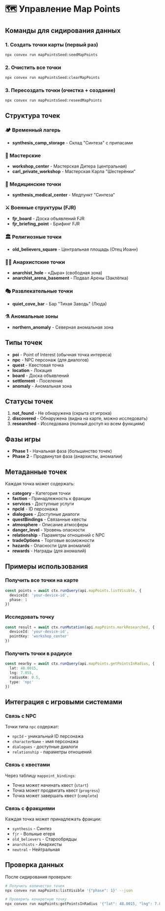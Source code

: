 # 🗺️ Управление Map Points

## Команды для сидирования данных

### 1. Создать точки карты (первый раз)
```bash
npx convex run mapPointsSeed:seedMapPoints
```

### 2. Очистить все точки
```bash
npx convex run mapPointsSeed:clearMapPoints
```

### 3. Пересоздать точки (очистка + создание)
```bash
npx convex run mapPointsSeed:reseedMapPoints
```

## Структура точек

### 🏕️ Временный лагерь
- **synthesis_camp_storage** - Склад "Синтеза" с припасами

### 🔧 Мастерские
- **workshop_center** - Мастерская Дитера (центральная)
- **carl_private_workshop** - Мастерская Карла "Шестерёнки"

### 🏥 Медицинские точки
- **synthesis_medical_center** - Медпункт "Синтеза"

### ⚔️ Военные структуры (FJR)
- **fjr_board** - Доска объявлений FJR
- **fjr_briefing_point** - Брифинг FJR

### 🏛️ Религиозные точки
- **old_believers_square** - Центральная площадь (Отец Иоанн)

### 🏴‍☠️ Анархистские точки
- **anarchist_hole** - «Дыра» (свободная зона)
- **anarchist_arena_basement** - Подвал Арены (Заклёпка)

### 🎭 Развлекательные точки
- **quiet_cove_bar** - Бар "Тихая Заводь" (Люда)

### ⚗️ Аномальные зоны
- **northern_anomaly** - Северная аномальная зона

## Типы точек

- **poi** - Point of Interest (обычная точка интереса)
- **npc** - NPC персонаж (для диалогов)
- **quest** - Квестовая точка
- **location** - Локация
- **board** - Доска объявлений
- **settlement** - Поселение
- **anomaly** - Аномальная зона

## Статусы точек

1. **not_found** - Не обнаружена (скрыта от игрока)
2. **discovered** - Обнаружена (видна на карте, можно исследовать)
3. **researched** - Исследована (полный доступ ко всем функциям)

## Фазы игры

- **Phase 1** - Начальная фаза (большинство точек)
- **Phase 2** - Продвинутая фаза (анархисты, аномалии)

## Метаданные точек

Каждая точка может содержать:

- **category** - Категория точки
- **faction** - Принадлежность к фракции
- **services** - Доступные услуги
- **npcId** - ID персонажа
- **dialogues** - Доступные диалоги
- **questBindings** - Связанные квесты
- **atmosphere** - Описание атмосферы
- **danger_level** - Уровень опасности
- **relationship** - Параметры отношений с NPC
- **tradeOptions** - Торговые возможности
- **hazards** - Опасности (для аномалий)
- **rewards** - Награды (для аномалий)

## Примеры использования

### Получить все точки на карте
```typescript
const points = await ctx.runQuery(api.mapPoints.listVisible, {
  deviceId: 'your-device-id',
  phase: 1
})
```

### Исследовать точку
```typescript
const result = await ctx.runMutation(api.mapPoints.markResearched, {
  deviceId: 'your-device-id',
  pointKey: 'workshop_center'
})
```

### Получить точки в радиусе
```typescript
const nearby = await ctx.runQuery(api.mapPoints.getPointsInRadius, {
  lat: 48.0015,
  lng: 7.855,
  radiusKm: 0.5,
  type: 'npc'
})
```

## Интеграция с игровыми системами

### Связь с NPC
Точки типа `npc` содержат:
- `npcId` - уникальный ID персонажа
- `characterName` - имя персонажа
- `dialogues` - доступные диалоги
- `relationship` - параметры отношений

### Связь с квестами
Через таблицу `mappoint_bindings`:
- Точка может начинать квест (`start`)
- Точка может продвигать квест (`progress`)
- Точка может завершать квест (`complete`)

### Связь с фракциями
Каждая точка может принадлежать фракции:
- `synthesis` - Синтез
- `fjr` - Вольные егеря
- `old_believers` - Старообрядцы
- `anarchists` - Анархисты
- `neutral` - Нейтральная

## Проверка данных

После сидирования проверьте:
```bash
# Получить количество точек
npx convex run mapPoints:listVisible '{"phase": 1}' --json

# Проверить конкретную точку
npx convex run mapPoints:getPointsInRadius '{"lat": 48.0015, "lng": 7.855, "radiusKm": 0.1}' --json
```


